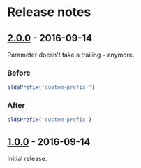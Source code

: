# Release notes

<!-- Release notes authoring guidelines: http://keepachangelog.com/ -->

<!-- ## [Unreleased] -->

## [2.0.0] - 2016-09-14

Parameter doesn't take a trailing `-` anymore.

### Before

```js
sldsPrefix('custom-prefix-')
```
### After

```js
sldsPrefix('custom-prefix')
```

## [1.0.0] - 2016-09-14

Initial release.

[Unreleased]:https://github.com/salesforce-ux/postcss-slds-prefix/compare/v2.0.0...HEAD
[2.0.0]:https://github.com/salesforce-ux/postcss-slds-prefix/compare/v1.0.0...v2.0.0
[1.0.0]:https://github.com/salesforce-ux/postcss-slds-prefix/compare/v0.3.0...v1.0.0
